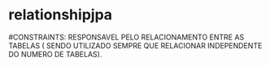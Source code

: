# relationshipjpa

#CONSTRAINTS: RESPONSAVEL PELO RELACIONAMENTO ENTRE AS TABELAS ( SENDO UTILIZADO SEMPRE QUE RELACIONAR INDEPENDENTE DO NUMERO DE TABELAS).
